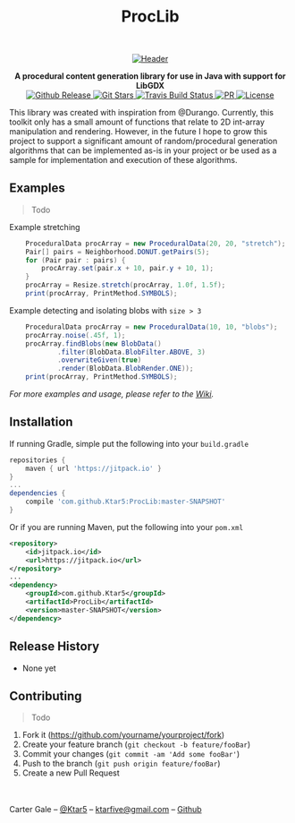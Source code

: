 <h1 align="center"> ProcLib </h1> <br>
<p align="center">
  <a href="https://github.com/Ktar5/ProcLib">
    <img alt="Header" title="Header" src="https://i.imgur.com/79Za4X7.gif">
  </a>
</p>
<div align="center">
  <strong>A procedural content generation library for use in Java with support for LibGDX</strong>
</div>

<div align="center">
  <!-- Github Release -->
  <a href="https://github.com/Ktar5/ProcLib">
    <img src="https://img.shields.io/github/release/Ktar5/ProcLib.svg?style=flat-square"
      alt="Github Release" />
  </a>
  <!-- Git Stars -->
  <a href="https://github.com/Ktar5/ProcLib/stargazers">
    <img src="https://img.shields.io/github/stars/Ktar5/ProcLib.svg?style=flat-square"
      alt="Git Stars" />
  </a>
  <!-- Build Status -->
  <a href="https://github.com/Ktar5/ProcLib">
    <img src="https://img.shields.io/travis/Ktar5/ProcLib.svg?style=flat-square"
      alt="Travis Build Status" />
  </a>
  <!-- PR Welcome -->
  <a href="http://makeapullrequest.com">
    <img src="https://img.shields.io/badge/PRs-welcome-brightgreen.svg?style=flat-square"
      alt="PR" />
  </a>
  <!-- License -->
  <a href="https://github.com/Ktar5/ProcLib/blob/master/License.txt">
    <img src="https://img.shields.io/github/license/Ktar5/ProcLib.svg?style=flat-square"
      alt="License" />
  </a>
</div>

This library was created with inspiration from @Durango. Currently, this toolkit only has a small amount of
functions that relate to 2D int-array manipulation and rendering. However, in the future I hope to grow this
project to support a significant amount of random/procedural generation algorithms that can be implemented as-is
in your project or be used as a sample for implementation and execution of these algorithms.

## Examples
>Todo

Example stretching
```java
    ProceduralData procArray = new ProceduralData(20, 20, "stretch");
    Pair[] pairs = Neighborhood.DONUT.getPairs(5);
    for (Pair pair : pairs) {
        procArray.set(pair.x + 10, pair.y + 10, 1);
    }
    procArray = Resize.stretch(procArray, 1.0f, 1.5f);
    print(procArray, PrintMethod.SYMBOLS);
```

Example detecting and isolating blobs with `size > 3`
```java
    ProceduralData procArray = new ProceduralData(10, 10, "blobs");
    procArray.noise(.45f, 1);
    procArray.findBlobs(new BlobData()
            .filter(BlobData.BlobFilter.ABOVE, 3)
            .overwriteGiven(true)
            .render(BlobData.BlobRender.ONE));
    print(procArray, PrintMethod.SYMBOLS);
```

_For more examples and usage, please refer to the [Wiki][wiki]._

## Installation
If running Gradle, simple put the following into your `build.gradle`
```groovy
repositories {
    maven { url 'https://jitpack.io' }
}
...
dependencies {
    compile 'com.github.Ktar5:ProcLib:master-SNAPSHOT'
}
```

Or if you are running Maven, put the following into your `pom.xml`
```xml
<repository>
    <id>jitpack.io</id>
    <url>https://jitpack.io</url>
</repository>
...
<dependency>
    <groupId>com.github.Ktar5</groupId>
    <artifactId>ProcLib</artifactId>
    <version>master-SNAPSHOT</version>
</dependency>
```

## Release History
- None yet

## Contributing
>Todo
1. Fork it (<https://github.com/yourname/yourproject/fork>)
2. Create your feature branch (`git checkout -b feature/fooBar`)
3. Commit your changes (`git commit -am 'Add some fooBar'`)
4. Push to the branch (`git push origin feature/fooBar`)
5. Create a new Pull Request

<!-- Markdown link & img dfn's -->
[npm-image]: https://img.shields.io/npm/v/datadog-metrics.svg?style=flat-square
[npm-url]: https://npmjs.org/package/datadog-metrics
[npm-downloads]: https://img.shields.io/npm/dm/datadog-metrics.svg?style=flat-square
[travis-image]: https://img.shields.io/travis/dbader/node-datadog-metrics/master.svg?style=flat-square
[travis-url]: https://travis-ci.org/dbader/node-datadog-metrics
[wiki]: https://github.com/yourname/yourproject/wiki


<br></br>
Carter Gale – [@Ktar5](https://twitter.com/ktar5) – ktarfive@gmail.com – [Github](https://github.com/ktar5/)
